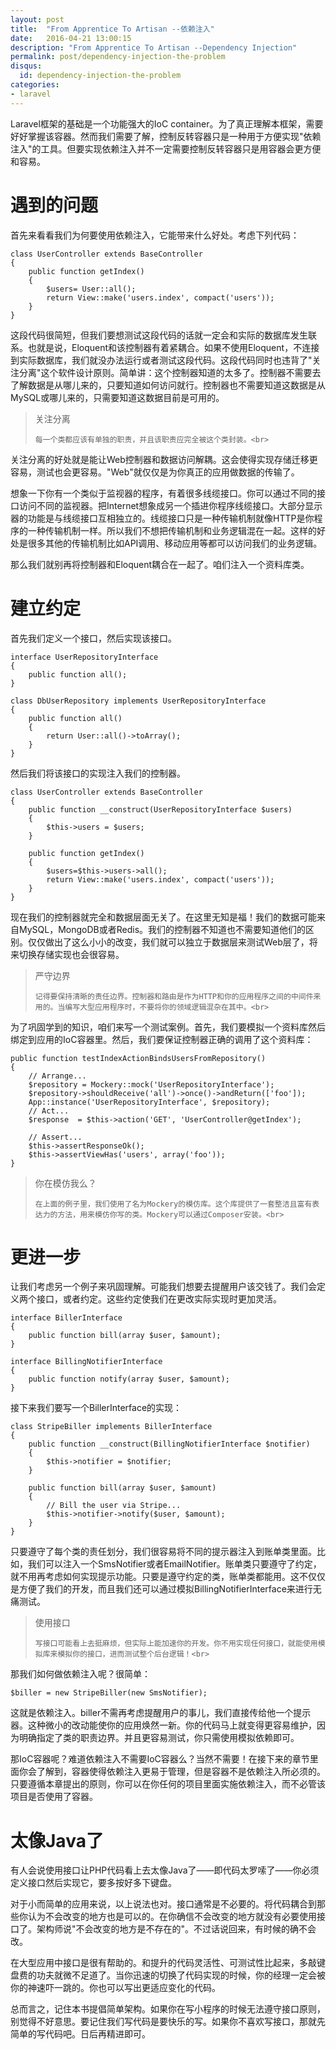 ```yaml
---
layout: post
title:  "From Apprentice To Artisan --依赖注入"
date:   2016-04-21 13:00:15
description: "From Apprentice To Artisan --Dependency Injection"
permalink: post/dependency-injection-the-problem
disqus:
  id: dependency-injection-the-problem
categories:
- laravel
---
```


Laravel框架的基础是一个功能强大的IoC container。为了真正理解本框架，需要好好掌握该容器。然而我们需要了解，控制反转容器只是一种用于方便实现"依赖注入"的工具。但要实现依赖注入并不一定需要控制反转容器只是用容器会更方便和容易。<br>

遇到的问题
=========

首先来看看我们为何要使用依赖注入，它能带来什么好处。考虑下列代码：<br>

```
class UserController extends BaseController
{
    public function getIndex()
    {
    	$users= User::all();
    	return View::make('users.index', compact('users'));
    }
}
```

这段代码很简短，但我们要想测试这段代码的话就一定会和实际的数据库发生联系。也就是说，Eloquent和该控制器有着紧耦合。如果不使用Eloquent，不连接到实际数据库，我们就没办法运行或者测试这段代码。这段代码同时也违背了"关注分离"这个软件设计原则。简单讲：这个控制器知道的太多了。控制器不需要去了解数据是从哪儿来的，只要知道如何访问就行。控制器也不需要知道这数据是从MySQL或哪儿来的，只需要知道这数据目前是可用的。<br>

<blockquote>
<p>
    关注分离<br>

    每一个类都应该有单独的职责，并且该职责应完全被这个类封装。<br>
</p>
</blockquote>

关注分离的好处就是能让Web控制器和数据访问解耦。这会使得实现存储迁移更容易，测试也会更容易。"Web"就仅仅是为你真正的应用做数据的传输了。<br>

想象一下你有一个类似于监视器的程序，有着很多线缆接口。你可以通过不同的接口访问不同的监视器。把Internet想象成另一个插进你程序线缆接口。大部分显示器的功能是与线缆接口互相独立的。线缆接口只是一种传输机制就像HTTP是你程序的一种传输机制一样。所以我们不想把传输机制和业务逻辑混在一起。这样的好处是很多其他的传输机制比如API调用、移动应用等都可以访问我们的业务逻辑。<br>

那么我们就别再将控制器和Eloquent耦合在一起了。咱们注入一个资料库类。<br>

建立约定
=========

首先我们定义一个接口，然后实现该接口。<br>

```
interface UserRepositoryInterface
{
    public function all();
}

class DbUserRepository implements UserRepositoryInterface
{
    public function all()
    {
    	return User::all()->toArray();
    }
}
```

然后我们将该接口的实现注入我们的控制器。<br>

```
class UserController extends BaseController
{
    public function __construct(UserRepositoryInterface $users)
    {
        $this->users = $users;
    }

    public function getIndex()
    {
        $users=$this->users->all();
        return View::make('users.index', compact('users'));
    }
}
```

现在我们的控制器就完全和数据层面无关了。在这里无知是福！我们的数据可能来自MySQL，MongoDB或者Redis。我们的控制器不知道也不需要知道他们的区别。仅仅做出了这么小小的改变，我们就可以独立于数据层来测试Web层了，将来切换存储实现也会很容易。<br>

<blockquote>
<p>
    严守边界<br>

    记得要保持清晰的责任边界。控制器和路由是作为HTTP和你的应用程序之间的中间件来用的。当编写大型应用程序时，不要将你的领域逻辑混杂在其中。<br>
</p>
</blockquote>

为了巩固学到的知识，咱们来写一个测试案例。首先，我们要模拟一个资料库然后绑定到应用的IoC容器里。然后，我们要保证控制器正确的调用了这个资料库：<br>

```
public function testIndexActionBindsUsersFromRepository()
{    
    // Arrange...
    $repository = Mockery::mock('UserRepositoryInterface');
    $repository->shouldReceive('all')->once()->andReturn(['foo']);
    App::instance('UserRepositoryInterface', $repository);
    // Act...
    $response  = $this->action('GET', 'UserController@getIndex');

    // Assert...
    $this->assertResponseOk();
    $this->assertViewHas('users', array('foo'));
}
```

<blockquote>
<p>
    你在模仿我么？<br>

    在上面的例子里，我们使用了名为Mockery的模仿库。这个库提供了一套整洁且富有表达力的方法，用来模仿你写的类。Mockery可以通过Composer安装。<br>
</p>
</blockquote>

更进一步
=========

让我们考虑另一个例子来巩固理解。可能我们想要去提醒用户该交钱了。我们会定义两个接口，或者约定。这些约定使我们在更改实际实现时更加灵活。<br>

```
interface BillerInterface
{
    public function bill(array $user, $amount);
}

interface BillingNotifierInterface
{
    public function notify(array $user, $amount);
}
```

接下来我们要写一个BillerInterface的实现：<br>

```
class StripeBiller implements BillerInterface
{
    public function __construct(BillingNotifierInterface $notifier)
    {
        $this->notifier = $notifier;
    }

    public function bill(array $user, $amount)
    {
        // Bill the user via Stripe...
        $this->notifier->notify($user, $amount);
    }
}
```

只要遵守了每个类的责任划分，我们很容易将不同的提示器注入到账单类里面。比如，我们可以注入一个SmsNotifier或者EmailNotifier。账单类只要遵守了约定，就不用再考虑如何实现提示功能。只要是遵守约定的类，账单类都能用。这不仅仅是方便了我们的开发，而且我们还可以通过模拟BillingNotifierInterface来进行无痛测试。<br>

<blockquote>
<p>
    使用接口<br>

    写接口可能看上去挺麻烦，但实际上能加速你的开发。你不用实现任何接口，就能使用模拟库来模拟你的接口，进而测试整个后台逻辑！<br>
</p>
</blockquote>

那我们如何做依赖注入呢？很简单：<br>

```
$biller = new StripeBiller(new SmsNotifier);
```

这就是依赖注入。biller不需再考虑提醒用户的事儿，我们直接传给他一个提示器。这种微小的改动能使你的应用焕然一新。你的代码马上就变得更容易维护，因为明确指定了类的职责边界。并且更容易测试，你只需使用模拟依赖即可。<br>


那IoC容器呢？难道依赖注入不需要IoC容器么？当然不需要！在接下来的章节里面你会了解到，容器使得依赖注入更易于管理，但是容器不是依赖注入所必须的。只要遵循本章提出的原则，你可以在你任何的项目里面实施依赖注入，而不必管该项目是否使用了容器。<br>

太像Java了
=========

有人会说使用接口让PHP代码看上去太像Java了——即代码太罗嗦了——你必须定义接口然后实现它，要多按好多下键盘。<br>

对于小而简单的应用来说，以上说法也对。接口通常是不必要的。将代码耦合到那些你认为不会改变的地方也是可以的。在你确信不会改变的地方就没有必要使用接口了。架构师说"不会改变的地方是不存在的"。不过话说回来，有时候的确不会改。<br>

在大型应用中接口是很有帮助的。和提升的代码灵活性、可测试性比起来，多敲键盘费的功夫就微不足道了。当你迅速的切换了代码实现的时候，你的经理一定会被你的神速吓一跳的。你也可以写出更适应变化的代码。<br>

总而言之，记住本书提倡简单架构。如果你在写小程序的时候无法遵守接口原则，别觉得不好意思。要记住我们写代码是要快乐的写。如果你不喜欢写接口，那就先简单的写代码吧。日后再精进即可。<br>
